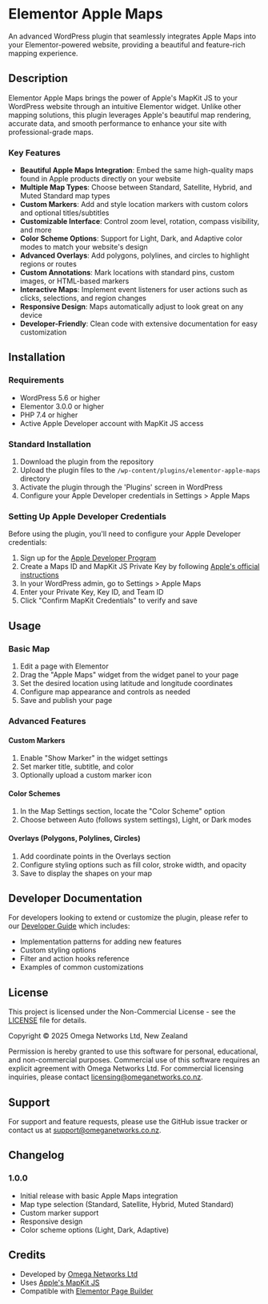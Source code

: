 # Elementor Apple Maps

An advanced WordPress plugin that seamlessly integrates Apple Maps into your Elementor-powered website, providing a beautiful and feature-rich mapping experience.

## Description

Elementor Apple Maps brings the power of Apple's MapKit JS to your WordPress website through an intuitive Elementor widget. Unlike other mapping solutions, this plugin leverages Apple's beautiful map rendering, accurate data, and smooth performance to enhance your site with professional-grade maps.

### Key Features

- **Beautiful Apple Maps Integration**: Embed the same high-quality maps found in Apple products directly on your website
- **Multiple Map Types**: Choose between Standard, Satellite, Hybrid, and Muted Standard map types
- **Custom Markers**: Add and style location markers with custom colors and optional titles/subtitles
- **Customizable Interface**: Control zoom level, rotation, compass visibility, and more
- **Color Scheme Options**: Support for Light, Dark, and Adaptive color modes to match your website's design
- **Advanced Overlays**: Add polygons, polylines, and circles to highlight regions or routes
- **Custom Annotations**: Mark locations with standard pins, custom images, or HTML-based markers
- **Interactive Maps**: Implement event listeners for user actions such as clicks, selections, and region changes
- **Responsive Design**: Maps automatically adjust to look great on any device
- **Developer-Friendly**: Clean code with extensive documentation for easy customization

## Installation

### Requirements

- WordPress 5.6 or higher
- Elementor 3.0.0 or higher
- PHP 7.4 or higher
- Active Apple Developer account with MapKit JS access

### Standard Installation

1. Download the plugin from the repository
2. Upload the plugin files to the `/wp-content/plugins/elementor-apple-maps` directory
3. Activate the plugin through the 'Plugins' screen in WordPress
4. Configure your Apple Developer credentials in Settings > Apple Maps

### Setting Up Apple Developer Credentials

Before using the plugin, you'll need to configure your Apple Developer credentials:

1. Sign up for the [Apple Developer Program](https://developer.apple.com/programs/enroll/)
2. Create a Maps ID and MapKit JS Private Key by following [Apple's official instructions](https://developer.apple.com/documentation/mapkitjs/creating_a_maps_identifier_and_a_private_key)
3. In your WordPress admin, go to Settings > Apple Maps
4. Enter your Private Key, Key ID, and Team ID
5. Click "Confirm MapKit Credentials" to verify and save

## Usage

### Basic Map

1. Edit a page with Elementor
2. Drag the "Apple Maps" widget from the widget panel to your page
3. Set the desired location using latitude and longitude coordinates
4. Configure map appearance and controls as needed
5. Save and publish your page

### Advanced Features

#### Custom Markers

1. Enable "Show Marker" in the widget settings
2. Set marker title, subtitle, and color
3. Optionally upload a custom marker icon

#### Color Schemes

1. In the Map Settings section, locate the "Color Scheme" option
2. Choose between Auto (follows system settings), Light, or Dark modes

#### Overlays (Polygons, Polylines, Circles)

1. Add coordinate points in the Overlays section
2. Configure styling options such as fill color, stroke width, and opacity
3. Save to display the shapes on your map

## Developer Documentation

For developers looking to extend or customize the plugin, please refer to our [Developer Guide](docs/developer-guide.md) which includes:

- Implementation patterns for adding new features
- Custom styling options
- Filter and action hooks reference
- Examples of common customizations

## License

This project is licensed under the Non-Commercial License - see the [LICENSE](LICENSE) file for details.

Copyright © 2025 Omega Networks Ltd, New Zealand

Permission is hereby granted to use this software for personal, educational, and non-commercial purposes. Commercial use of this software requires an explicit agreement with Omega Networks Ltd. For commercial licensing inquiries, please contact [licensing@omeganetworks.co.nz](mailto:licensing@omeganetworks.co.nz).

## Support

For support and feature requests, please use the GitHub issue tracker or contact us at [support@omeganetworks.co.nz](mailto:support@omeganetworks.co.nz).

## Changelog

### 1.0.0
- Initial release with basic Apple Maps integration
- Map type selection (Standard, Satellite, Hybrid, Muted Standard)
- Custom marker support
- Responsive design
- Color scheme options (Light, Dark, Adaptive)

## Credits

- Developed by [Omega Networks Ltd](https://omeganetworks.co.nz)
- Uses [Apple's MapKit JS](https://developer.apple.com/documentation/mapkitjs)
- Compatible with [Elementor Page Builder](https://elementor.com/)
